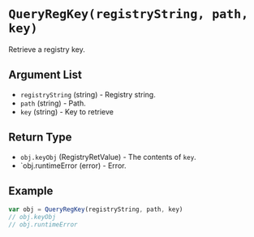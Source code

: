# `QueryRegKey(registryString, path, key)`

Retrieve a registry key.

## Argument List

 * `registryString` (string) - Registry string.
 * `path` (string) - Path.
 * `key` (string) - Key to retrieve

## Return Type

 * `obj.keyObj` (RegistryRetValue) - The contents of `key`.
 * `obj.runtimeError (error) - Error.

## Example

```js
var obj = QueryRegKey(registryString, path, key)
// obj.keyObj
// obj.runtimeError
```

